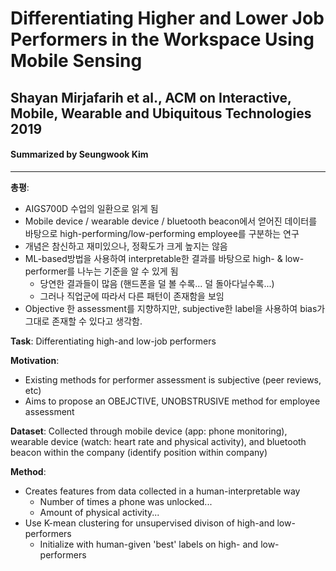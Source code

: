 # Differentiating Higher and Lower Job Performers in the Workspace Using Mobile Sensing
## Shayan Mirjafarih et al., ACM on Interactive, Mobile, Wearable and Ubiquitous Technologies 2019
#### Summarized by Seungwook Kim
---

**총평**:
* AIGS700D 수업의 일환으로 읽게 됨
* Mobile device / wearable device / bluetooth beacon에서 얻어진 데이터를 바탕으로 high-performing/low-performing employee를 구분하는 연구
* 개념은 참신하고 재미있으나, 정확도가 크게 높지는 않음
* ML-based방법을 사용하여 interpretable한 결과를 바탕으로 high- & low-performer를 나누는 기준을 알 수 있게 됨
    * 당연한 결과들이 많음 (핸드폰을 덜 볼 수록... 덜 돌아다닐수록...)
    * 그러나 직업군에 따라서 다른 패턴이 존재함을 보임
* Objective 한 assessment를 지향하지만, subjective한 label을 사용하여 bias가 그대로 존재할 수 있다고 생각함.

**Task**: Differentiating high-and low-job performers

**Motivation**:
* Existing methods for performer assessment is subjective (peer reviews, etc)
* Aims to propose an OBEJCTIVE, UNOBSTRUSIVE method for employee assessment

**Dataset**: Collected through mobile device (app: phone monitoring), wearable device (watch: heart rate and physical activity), and bluetooth beacon within the company (identify position within company)

**Method**:
* Creates features from data collected in a human-interpretable way
    * Number of times a phone was unlocked...
    * Amount of physical activity...
* Use K-mean clustering for unsupervised divison of high-and low-performers
    * Initialize with human-given 'best' labels on high- and low- performers

